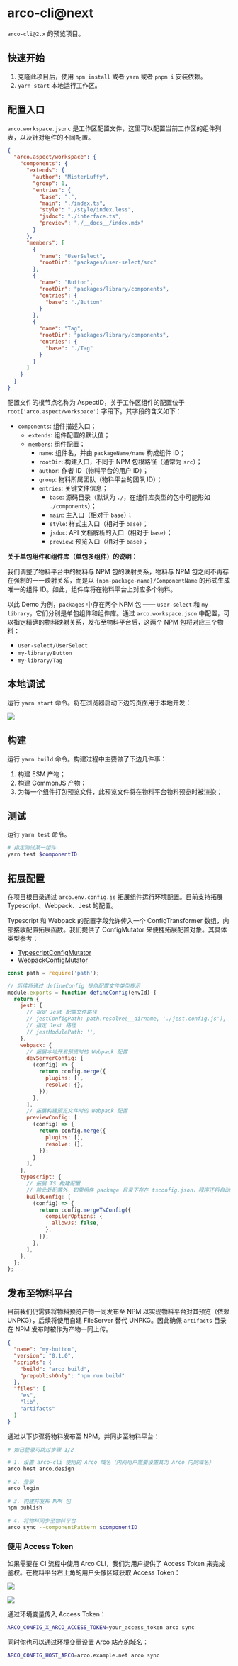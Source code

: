 # arco-cli@next

`arco-cli@2.x` 的预览项目。

## 快速开始

1. 克隆此项目后，使用 `npm install` 或者 `yarn` 或者 `pnpm i` 安装依赖。
2. `yarn start` 本地运行工作区。

## 配置入口

`arco.workspace.jsonc` 是工作区配置文件，这里可以配置当前工作区的组件列表，以及针对组件的不同配置。

```json
{
  "arco.aspect/workspace": {
    "components": {
      "extends": {
        "author": "MisterLuffy",
        "group": 1,
        "entries": {
          "base": ".",
          "main": "./index.ts",
          "style": "./style/index.less",
          "jsdoc": "./interface.ts",
          "preview": "./__docs__/index.mdx"
        }
      },
      "members": [
        {
          "name": "UserSelect",
          "rootDir": "packages/user-select/src"
        },
        {
          "name": "Button",
          "rootDir": "packages/library/components",
          "entries": {
            "base": "./Button"
          }
        },
        {
          "name": "Tag",
          "rootDir": "packages/library/components",
          "entries": {
            "base": "./Tag"
          }
        }
      ]
    }
  }
}
```

配置文件的根节点名称为 AspectID，关于工作区组件的配置位于 `root['arco.aspect/workspace']` 字段下。其字段的含义如下：

* `components`: 组件描述入口；
  * `extends`: 组件配置的默认值；
  * `members`: 组件配置；
    * `name`: 组件名，并由 `packageName/name` 构成组件 ID；
    * `rootDir`: 构建入口，不同于 NPM 包根路径（通常为 `src`）；
    * `author`: 作者 ID（物料平台的用户 ID）；
    * `group`: 物料所属团队（物料平台的团队 ID）；
    * `entries`: 关键文件信息；
      * `base`: 源码目录（默认为 `./`，在组件库类型的包中可能形如 `./components`）；
      * `main`: 主入口（相对于 `base`）；
      * `style`: 样式主入口（相对于 `base`）；
      * `jsdoc`: API 文档解析的入口（相对于 `base`）；
      * `preview`: 预览入口（相对于 `base`）；

**关于单包组件和组件库（单包多组件）的说明：**

我们调整了物料平台中的物料与 NPM 包的映射关系，物料与 NPM 包之间不再存在强制的一一映射关系，而是以 `{npm-package-name}/ComponentName` 的形式生成唯一的组件 ID。如此，组件库将在物料平台上对应多个物料。

以此 Demo 为例，`packages` 中存在两个 NPM 包 —— `user-select` 和 `my-library`，它们分别是单包组件和组件库。通过 `arco.workspace.json` 中配置，可以指定精确的物料映射关系，发布至物料平台后，这两个 NPM 包将对应三个物料：

* `user-select/UserSelect`
* `my-library/Button`
* `my-library/Tag`

## 本地调试

运行 `yarn start` 命令。将在浏览器启动下边的页面用于本地开发：

![](./assets/workspace.png)

## 构建

运行 `yarn build` 命令。构建过程中主要做了下边几件事：

1. 构建 ESM 产物；
2. 构建 CommonJS 产物；
3. 为每一个组件打包预览文件，此预览文件将在物料平台物料预览时被渲染；

## 测试

运行 `yarn test` 命令。

```bash
# 指定测试某一组件
yarn test $componentID
```

## 拓展配置

在项目根目录通过 `arco.env.config.js` 拓展组件运行环境配置。目前支持拓展 Typescript、Webpack、Jest 的配置。

Typescript 和 Webpack 的配置字段允许传入一个 ConfigTransformer 数组，内部接收配置拓展函数。我们提供了 ConfigMutator 来便捷拓展配置对象。其具体类型参考：

* [TypescriptConfigMutator](https://github.com/arco-design/arco-cli/blob/next/packages/aspect/src/typescript/typescriptConfigMutator.ts)
* [WebpackConfigMutator](https://github.com/arco-design/arco-cli/blob/next/packages/aspect/src/webpack/webpackConfigMutator.ts)

```js
const path = require('path');

// 后续将通过 defineConfig 提供配置文件类型提示
module.exports = function defineConfig(envId) {
  return {
    jest: {
      // 指定 Jest 配置文件路径
      // jestConfigPath: path.resolve(__dirname, './jest.config.js'),
      // 指定 Jest 路径
      // jestModulePath: '',
    },
    webpack: {
      // 拓展本地开发预览时的 Webpack 配置
      devServerConfig: [
        (config) => {
          return config.merge({
            plugins: [],
            resolve: {},
          });
        },
      ],
      // 拓展构建预览文件时的 Webpack 配置
      previewConfig: [
        (config) => {
          return config.merge({
            plugins: [],
            resolve: {},
          });
        }
      ],
    },
    typescript: {
      // 拓展 TS 构建配置
      // 除此处配置外，如果组件 package 目录下存在 tsconfig.json，程序还将自动应用其配置
      buildConfig: [
        (config) => {
          return config.mergeTsConfig({
            compilerOptions: {
              allowJs: false,
            },
          });
        },
      ],
    },
  };
};
```

## 发布至物料平台

目前我们仍需要将物料预览产物一同发布至 NPM 以实现物料平台对其预览（依赖 UNPKG），后续将使用自建 FileServer 替代 UNPKG。因此确保 `artifacts` 目录在 NPM 发布时被作为产物一同上传。

```json
{
  "name": "my-button",
  "version": "0.1.0",
  "scripts": {
    "build": "arco build",
    "prepublishOnly": "npm run build"
  },
  "files": [
    "es",
    "lib",
    "artifacts"
  ]
}
```

通过以下步骤将物料发布至 NPM，并同步至物料平台：

```bash
# 如已登录可跳过步骤 1/2

# 1. 设置 arco-cli 使用的 Arco 域名（内网用户需要设置其为 Arco 内网域名）
arco host arco.design

# 2. 登录
arco login

# 3. 构建并发布 NPM 包
npm publish

# 4. 将物料同步至物料平台
arco sync --componentPattern $componentID
```

### 使用 Access Token

如果需要在 CI 流程中使用 Arco CLI，我们为用户提供了 Access Token 来完成鉴权。在物料平台右上角的用户头像区域获取 Access Token：

![](./assets/access-token-entry.png)

![](./assets/access-token.png)

通过环境变量传入 Access Token：

```bash
ARCO_CONFIG_X_ARCO_ACCESS_TOKEN=your_access_token arco sync
```

同时你也可以通过环境变量设置 Arco 站点的域名：

```bash
ARCO_CONFIG_HOST_ARCO=arco.example.net arco sync
```
